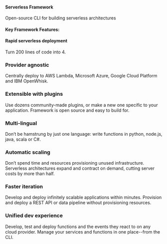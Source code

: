 #### Serverless Framework

Open-source CLI for building serverless architectures

#### Key Framework Features:

#### Rapid serverless deployment

Turn 200 lines of code into 4.

### Provider agnostic

Centrally deploy to AWS Lambda, Microsoft Azure, Google Cloud Platform and IBM OpenWhisk.

### Extensible with plugins

Use dozens community-made plugins, or make a new one specific to your application. Framework is open source and easy to build for.

### Multi-lingual

Don’t be hamstrung by just one language: write functions in python, node.js, java, scala or C\#.

### Automatic scaling

Don’t spend time and resources provisioning unused infrastructure. Serverless architectures expand and contract on demand, cutting server costs by more than half.

### Faster iteration

Develop and deploy infinitely scalable applications within minutes. Provision and deploy a REST API or data pipeline without provisioning resources.

### Unified dev experience

Develop, test and deploy functions and the events they react to on any cloud provider. Manage your services and functions in one place--from the CLI.

